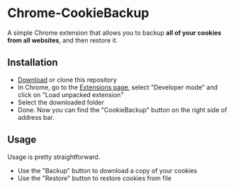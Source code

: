 # Chrome-CookieBackup

A simple Chrome extension that allows you to backup **all of your cookies from all websites**, and then restore it.

## Installation

- [Download](https://github.com/Wruczek/Chrome-CookieBackup/archive/master.zip) or clone this repository
- In Chrome, go to the [Extensions page](https://support.google.com/chrome_webstore/answer/2664769?hl=en), select "Developer mode" and click on "Load unpacked extension"
- Select the downloaded folder
- Done. Now you can find the "CookieBackup" button on the right side of address bar.

## Usage

Usage is pretty straightforward.
- Use the "Backup" button to download a copy of your cookies
- Use the "Restore" button to restore cookies from file
